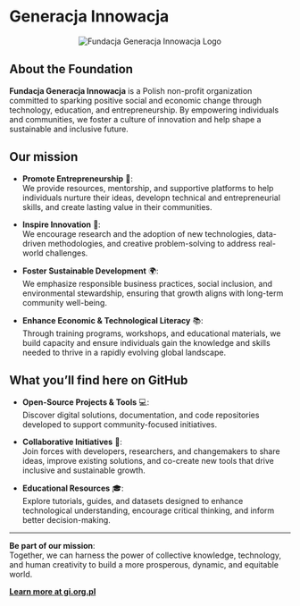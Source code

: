# Generacja Innowacja

<p align="center">
  <img src="https://framerusercontent.com/assets/39YO7pAZej040KCXUbYYjFE.png" alt="Fundacja Generacja Innowacja Logo">
</p>

## About the Foundation

**Fundacja Generacja Innowacja** is a Polish non-profit organization committed to sparking positive social and economic change through technology, education, and entrepreneurship. By empowering individuals and communities, we foster a culture of innovation and help shape a sustainable and inclusive future.

## Our mission

- **Promote Entrepreneurship** 🚀:  
  We provide resources, mentorship, and supportive platforms to help individuals nurture their ideas, developn technical and entrepreneurial skills, and create lasting value in their communities.  
  
- **Inspire Innovation** 🔬:  
  We encourage research and the adoption of new technologies, data-driven methodologies, and creative problem-solving to address real-world challenges.

- **Foster Sustainable Development** 🌍:  
  We emphasize responsible business practices, social inclusion, and environmental stewardship, ensuring that growth aligns with long-term community well-being.

- **Enhance Economic & Technological Literacy** 📚:  
  Through training programs, workshops, and educational materials, we build capacity and ensure individuals gain the knowledge and skills needed to thrive in a rapidly evolving global landscape.

## What you’ll find here on GitHub

- **Open-Source Projects & Tools** 💻:  
  Discover digital solutions, documentation, and code repositories developed to support community-focused initiatives.

- **Collaborative Initiatives** 🤝:  
  Join forces with developers, researchers, and changemakers to share ideas, improve existing solutions, and co-create new tools that drive inclusive and sustainable growth.

- **Educational Resources** 🎓:  
  Explore tutorials, guides, and datasets designed to enhance technological understanding, encourage critical thinking, and inform better decision-making.

---

**Be part of our mission**:  
Together, we can harness the power of collective knowledge, technology, and human creativity to build a more prosperous, dynamic, and equitable world.

[**Learn more at gi.org.pl**](https://gi.org.pl)
